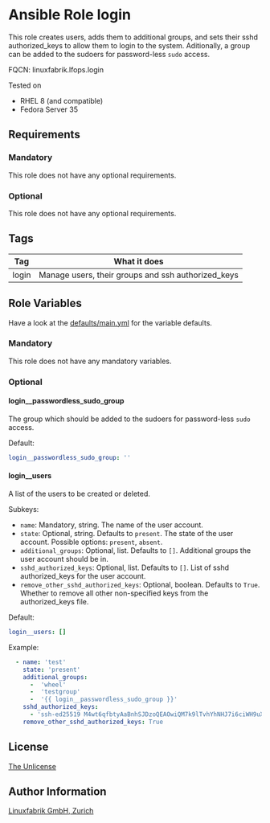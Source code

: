 # Ansible Role login

This role creates users, adds them to additional groups, and sets their sshd authorized_keys to allow them to login to the system.
Aditionally, a group can be added to the sudoers for password-less `sudo` access.

FQCN: linuxfabrik.lfops.login

Tested on

* RHEL 8 (and compatible)
* Fedora Server 35


## Requirements

### Mandatory

This role does not have any optional requirements.


### Optional

This role does not have any optional requirements.


## Tags

| Tag   | What it does                                       |
| ---   | ------------                                       |
| login | Manage users, their groups and ssh authorized_keys |


## Role Variables

Have a look at the [defaults/main.yml](https://github.com/Linuxfabrik/lfops/blob/main/roles/login/defaults/main.yml) for the variable defaults.


### Mandatory

This role does not have any mandatory variables.


### Optional

#### login__passwordless_sudo_group

The group which should be added to the sudoers for password-less `sudo` access.

Default:
```yaml
login__passwordless_sudo_group: ''
```

#### login__users

A list of the users to be created or deleted.

Subkeys:

* `name`: Mandatory, string. The name of the user account.
* `state`: Optional, string. Defaults to `present`. The state of the user account. Possible options: `present`, `absent`.
* `additional_groups`: Optional, list. Defaults to `[]`. Additional groups the user account should be in.
* `sshd_authorized_keys`: Optional, list. Defaults to `[]`. List of sshd authorized_keys for the user account.
* `remove_other_sshd_authorized_keys`: Optional, boolean. Defaults to `True`. Whether to remove all other non-specified keys from the authorized_keys file.

Default:
```yaml
login__users: []
```

Example:
```yaml
  - name: 'test'
    state: 'present'
    additional_groups:
      -  'wheel'
      -  'testgroup'
      -  '{{ login__passwordless_sudo_group }}'
    sshd_authorized_keys:
      - 'ssh-ed25519 M4wt6qfbtyAaBnhSJDzoQEAOwiQM7k9lTvhYhNHJ7i6ciWH9uXJlbpbDF4Wv5lSr8t1maY test@example.com'
    remove_other_sshd_authorized_keys: True
```


## License

[The Unlicense](https://unlicense.org/)


## Author Information

[Linuxfabrik GmbH, Zurich](https://www.linuxfabrik.ch)
